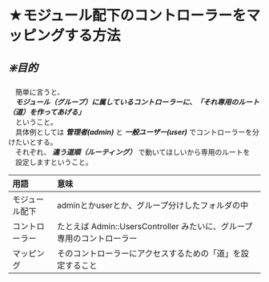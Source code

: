 # ★モジュール配下のコントローラーをマッピングする方法
## ***❇️目的***
　簡単に言うと、<br>
　***モジュール（グループ）に属しているコントローラーに、「それ専用のルート（道）を作ってあげる」*** <br>
　ということ。<br>
　具体例としては ***管理者(admin)*** と ***一般ユーザー(user)*** でコントローラーを分けたいとする。<br>
　それぞれ、 ***違う道順（ルーティング）*** で動いてほしいから専用のルートを<br>
　設定しますということ。<br>

| 用語 | 意味 |
|:----|:-----|
| モジュール配下 |	adminとかuserとか、グループ分けしたフォルダの中 |
| コントローラー	| たとえば Admin::UsersController みたいに、グループ専用のコントローラー |
| マッピング	| そのコントローラーにアクセスするための「道」を設定すること |
